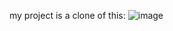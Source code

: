 my project is a clone of this: ![image](https://github.com/user-attachments/assets/797db174-8e10-4d5a-a96a-83795acfa738)
